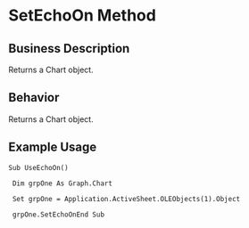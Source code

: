 # SetEchoOn Method

## Business Description
Returns a Chart object.

## Behavior
Returns a Chart object.

## Example Usage
```vba
Sub UseEchoOn() 
 
 Dim grpOne As Graph.Chart 
 
 Set grpOne = Application.ActiveSheet.OLEObjects(1).Object 
 
 grpOne.SetEchoOnEnd Sub
```